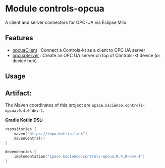 # Module controls-opcua

A client and server connectors for OPC-UA via Eclipse Milo

## Features

 - [opcuaClient](src/main/kotlin/space/kscience/controls/opcua/client) : Connect a Controls-kt as a client to OPC UA server
 - [opcuaServer](src/main/kotlin/space/kscience/controls/opcua/server) : Create an OPC UA server on top of Controls-kt device (or device hub)


## Usage

## Artifact:

The Maven coordinates of this project are `space.kscience:controls-opcua:0.4.0-dev-1`.

**Gradle Kotlin DSL:**
```kotlin
repositories {
    maven("https://repo.kotlin.link")
    mavenCentral()
}

dependencies {
    implementation("space.kscience:controls-opcua:0.4.0-dev-1")
}
```
